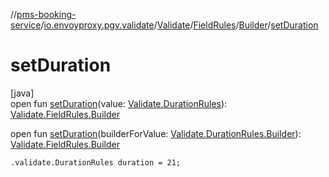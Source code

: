 //[pms-booking-service](../../../../../index.md)/[io.envoyproxy.pgv.validate](../../../index.md)/[Validate](../../index.md)/[FieldRules](../index.md)/[Builder](index.md)/[setDuration](set-duration.md)

# setDuration

[java]\
open fun [setDuration](set-duration.md)(value: [Validate.DurationRules](../../-duration-rules/index.md)): [Validate.FieldRules.Builder](index.md)

open fun [setDuration](set-duration.md)(builderForValue: [Validate.DurationRules.Builder](../../-duration-rules/-builder/index.md)): [Validate.FieldRules.Builder](index.md)

`.validate.DurationRules duration = 21;`